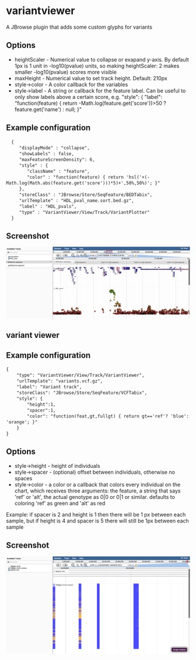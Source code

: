 # variantviewer

A JBrowse plugin that adds some custom glyphs for variants


## Options

* heightScaler - Numerical value to collapse or exapand y-axis. By default 1px is 1 unit in -log10(pvalue) units, so making heightScaler: 2 makes smaller -log10(pvalue) scores more visible
* maxHeight - Numerical value to set track height. Default: 210px
* style->color - A color callback for the variables
* style->label - A string or callback for the feature label. Can be useful to only show labels above a certain score, e.g. "style": { "label": "function(feature) { return -Math.log(feature.get('score'))>50 ? feature.get('name') : null; }"

## Example configuration

      {
         "displayMode" : "collapse",
         "showLabels" : false,
         "maxFeatureScreenDensity": 6,
         "style" : {
            "className" : "feature",
            "color" : "function(feature) { return 'hsl('+(-Math.log(Math.abs(feature.get('score')))*5)+',50%,50%)'; }"
         },
         "storeClass" : "JBrowse/Store/SeqFeature/BEDTabix",
         "urlTemplate" : "HDL_pval_name.sort.bed.gz",
         "label" : "HDL_pvals",
         "type" : "VariantViewer/View/Track/VariantPlotter"
      }

## Screenshot

![](img/plotter.png)



## variant viewer

## Example configuration

    {
        "type": "VariantViewer/View/Track/VariantViewer",
        "urlTemplate": "variants.vcf.gz",
        "label": "Variant track",
        "storeClass": "JBrowse/Store/SeqFeature/VCFTabix",
        "style": {
            "height":1,
            "spacer":1,
            "color": "function(feat,gt,fullgt) { return gt=='ref'? 'blue': 'orange'; }"
        }
    }

## Options

* style->height - height of individuals
* style->spacer - (optional) offset between individuals, otherwise no spaces
* style->color - a color or a callback that colors every individual on the chart, which receives three arguments: the feature, a string that says 'ref' or 'alt', the actual genotype as 0|0 or 0|1 or similar. defaults to coloring 'ref' as green and 'alt' as red

Example: if spacer is 2 and height is 1 then there will be 1 px between each sample, but if height is 4 and spacer is 5 there will still be 1px between each sample

## Screenshot

![](img/example.png)


